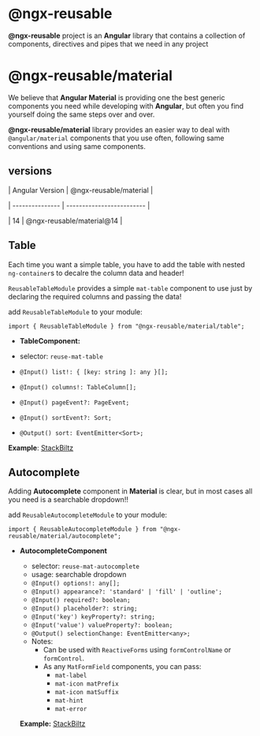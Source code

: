 # @ngx-reusable

**@ngx-reusable** project is an **Angular** library that contains a collection of components, directives and pipes that we need in any project

# @ngx-reusable/material

We believe that **Angular Material** is providing one the best generic components you need while developing with **Angular**, but often you find yourself doing the same steps over and over.

**@ngx-reusable/material** library provides an easier way to deal with `@angular/material` components that you use often, following same conventions and using same components.

## versions

| Angular Version | @ngx-reusable/material |

| --------------- | ------------------------- |

| 14 | @ngx-reusable/material@14 |

## Table

Each time you want a simple table, you have to add the table with nested `ng-container`s to decalre the column data and header!

`ReusableTableModule` provides a simple `mat-table` component to use just by declaring the required columns and passing the data!

add `ReusableTableModule` to your module:

    import { ReusableTableModule } from "@ngx-reusable/material/table";

- **TableComponent:**

- selector: `reuse-mat-table`
- `@Input() list!: { [key: string ]: any }[];`
- `@Input() columns!: TableColumn[];`
- `@Input() pageEvent?: PageEvent;`
- `@Input() sortEvent?: Sort;`
- `@Output() sort: EventEmitter<Sort>;`

**Example**: [StackBiltz](https://angular-ivy-6jx3tj.stackblitz.io/)

## Autocomplete

Adding **Autocomplete** component in **Material** is clear, but in most cases all you need is a searchable dropdown!!

add `ReusableAutocompleteModule` to your module:

    import { ReusableAutocompleteModule } from "@ngx-reusable/material/autocomplete";

- **AutocompleteComponent**

  - selector: `reuse-mat-autocomplete`
  - usage: searchable dropdown
  - `@Input() options!: any[];`
  - `@Input() appearance?: 'standard' | 'fill' | 'outline';`
  - `@Input() required?: boolean;`
  - `@Input() placeholder?: string;`
  - `@Input('key') keyProperty?: string;`
  - `@Input('value') valueProperty?: boolean;`
  - `@Output() selectionChange: EventEmitter<any>;`
  - Notes:
    - Can be used with `ReactiveForms` using `formControlName` or `formControl`.
    - As any `MatFormField` components, you can pass:
      - `mat-label`
      - `mat-icon matPrefix`
      - `mat-icon matSuffix`
      - `mat-hint`
      - `mat-error`

  **Example:** [StackBiltz](https://stackblitz.com/edit/angular-ivy-dftsik?file=src/app/app.component.html)
